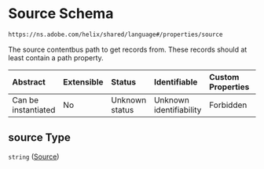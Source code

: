 # Source Schema

```txt
https://ns.adobe.com/helix/shared/language#/properties/source
```

The source contentbus path to get records from. These records should at least contain a path property.

| Abstract            | Extensible | Status         | Identifiable            | Custom Properties | Additional Properties | Access Restrictions | Defined In                                                           |
| :------------------ | :--------- | :------------- | :---------------------- | :---------------- | :-------------------- | :------------------ | :------------------------------------------------------------------- |
| Can be instantiated | No         | Unknown status | Unknown identifiability | Forbidden         | Allowed               | none                | [language.schema.json*](language.schema.json "open original schema") |

## source Type

`string` ([Source](language-properties-source.md))
